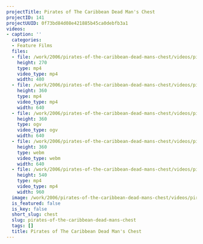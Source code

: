 ```yaml
---
projectTitle: Pirates of The Caribbean Dead Man's Chest
projectID: 141
projectUUID: 0f73bd84d08e421885b45ca0debfb3a1
videos:
- caption: ''
  categories:
  - Feature Films
  files:
  - file: /work/2006/pirates-of-the-caribbean-dead-mans-chest/videos/pirates-of-the-caribbean-dead-mans-chest/pirates-of-the-carribean-dmc-480x270.mp4
    height: 270
    type: mp4
    video_type: mp4
    width: 480
  - file: /work/2006/pirates-of-the-caribbean-dead-mans-chest/videos/pirates-of-the-caribbean-dead-mans-chest/pirates-of-the-carribean-dmc-640x360.mp4
    height: 360
    type: mp4
    video_type: mp4
    width: 640
  - file: /work/2006/pirates-of-the-caribbean-dead-mans-chest/videos/pirates-of-the-caribbean-dead-mans-chest/pirates-of-the-carribean-dmc-640x360.ogv
    height: 360
    type: ogv
    video_type: ogv
    width: 640
  - file: /work/2006/pirates-of-the-caribbean-dead-mans-chest/videos/pirates-of-the-caribbean-dead-mans-chest/pirates-of-the-carribean-dmc-640x360.webm
    height: 360
    type: webm
    video_type: webm
    width: 640
  - file: /work/2006/pirates-of-the-caribbean-dead-mans-chest/videos/pirates-of-the-caribbean-dead-mans-chest/pirates-of-the-carribean-dmc-960x540.mp4
    height: 540
    type: mp4
    video_type: mp4
    width: 960
  image: /work/2006/pirates-of-the-caribbean-dead-mans-chest/videos/pirates-of-the-caribbean-dead-mans-chest/pirates-of-the-carribean-dmc.03.jpg
  is_featured: false
  is_key: false
  short_slug: chest
  slug: pirates-of-the-caribbean-dead-mans-chest
  tags: []
  title: Pirates of The Caribbean Dead Man's Chest
---
```

